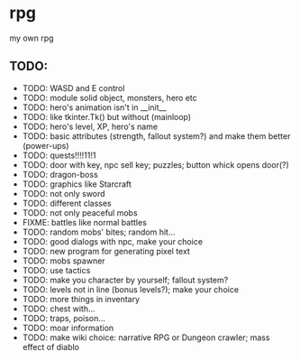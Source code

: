 rpg
===

my own rpg
<h2>TODO:</h2>
<ul>
<li>TODO: WASD and E control
<li>TODO: module solid object, monsters, hero etc
<li>TODO: hero's animation isn't in __init__
<li>TODO: like tkinter.Tk() but without (mainloop)
<li>TODO: hero's level, XP, hero's name
<li>TODO: basic attributes (strength, fallout system?) and make them better (power-ups)
<li>TODO: quests!!!!11!1
<li>TODO: door with key, npc sell key; puzzles; button whick opens door(?)
<li>TODO: dragon-boss
<li>TODO: graphics like Starcraft
<li>TODO: not only sword
<li>TODO: different classes
<li>TODO: not only peaceful mobs
<li>FIXME: battles like normal battles
<li>TODO: random mobs' bites; random hit...
<li>TODO: good dialogs with npc, make your choice
<li>TODO: new program for generating pixel text
<li>TODO: mobs spawner
<li>TODO: use tactics
<li>TODO: make you character by yourself; fallout system?
<li>TODO: levels not in line (bonus levels?); make your choice
<li>TODO: more things in inventary
<li>TODO: chest with...
<li>TODO: traps, poison...
<li>TODO: moar information
<li>TODO: make wiki choice: narrative RPG or Dungeon crawler; mass effect of diablo
</ul>
